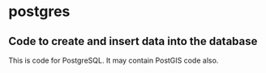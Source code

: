 # postgres

## Code to create and insert data into the database

This is code for PostgreSQL. It may contain PostGIS code also.

